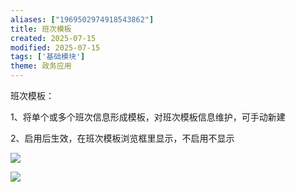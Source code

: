 ```yaml
---
aliases: ["1969502974918543862"]
title: 班次模板
created: 2025-07-15
modified: 2025-07-15
tags: ['基础模块']
theme: 政务应用
---
```


班次模板：

1、将单个或多个班次信息形成模板，对班次模板信息维护，可手动新建

2、启用后生效，在班次模板浏览框里显示，不启用不显示

![](cfdae9313257af6d34cd8d5c508f72aa.jpg)

![](8718a732ed5ed557bd8040f23f373c94.jpg)
